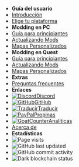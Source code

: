 - **Guía del usuario**
- [Introducción](./)
- [Elige tu plataforma](choose-guide)
- **Modding en PC**
- [Guía para principiantes](pc-guide)
- [Actualizando Mods](pc-updating)
- [Mapas Personalizados](pc-maploading)
- **Modding en Quest**
- [Guía para principiantes](quest-guide)
- [Actualizando Mods](quest-updating)
- [Mapas Personalizados](quest-maploading)
- **Extras**
- [Preguntas frecuentes](../faq)
- **Enlaces**
- [![Discord](https://icongr.am/simple/discord.svg?colored&size=16)Discord](https://discord.gg/b2MhDBAzTv)
- [![GitHub](https://icongr.am/simple/github.svg?color=808080&size=16)GitHub](https://github.com/burritosoftware/GorillaTag-Modding-Guide)
- [![Traducir](https://icongr.am/material/translate.svg?color=808080&size=16)Traducir](https://crowdin.com/project/gorilla-tag-modding-guide)
- [![PayPal](https://icongr.am/simple/paypal.svg?color=808080&size=16)Propinas](https://streamelements.com/burritosoft/tip)
- [![GoatCounter](https://icongr.am/fontawesome/group.svg?color=808080&size=16)Analíticas](https://burrito.goatcounter.com/)
- [Acerca de](../about)
- **Estadísticas**
- ![Page visits](https://img.shields.io/badge/dynamic/json?label=visits&query=count_unique&color=blueviolet&url=https%3A%2F%2Fburrito.goatcounter.com%2Fcounter%2FTOTAL.json)
- ![GitHub last updated](https://img.shields.io/github/last-commit/burritosoftware/GorillaTag-Modding-Guide?label=last%20updated)
- ![GitHub commit activity](https://img.shields.io/github/commit-activity/m/burritosoftware/GorillaTag-Modding-Guide)
- ![Dark blockchain status](https://img.shields.io/badge/dark%20blockchain-enabled-red)